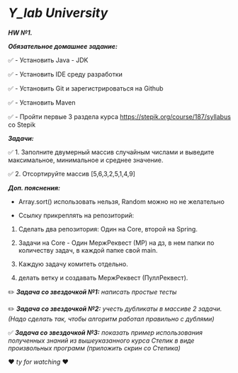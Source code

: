 # ***Y_lab University*** 
***HW №1.***

***Обязательное домашнее задание:***

 :white_check_mark: - Установить Java - JDK

 :white_check_mark: - Установить IDE среду разработки

 :white_check_mark: - Установить Git и зарегистрироваться на Github

 :white_check_mark: - Установить Maven

 :white_check_mark: - Пройти первые 3 раздела курса https://stepik.org/course/187/syllabus со Stepik

***Задачи:***

 :white_check_mark: 1. Заполните двумерный массив случайным числами и выведите максимальное, минимальное и среднее значение.

 :white_check_mark: 2. Отсортируйте массив [5,6,3,2,5,1,4,9]



***Доп. пояснения:***

- Array.sort() использовать нельзя, Random можно но не желательно

- Ссылку прикреплять на репозиторий:

1. Сделать два репозитория: Один на Core, второй на Spring.

2. Задачи на Core - Один МержРеквест (МР) на дз, в нем папки по количеству задач, в каждой папке свой main.

3. Каждую задачу комитеть отдельно.

4. делать ветку и создавать МержРеквест (ПуллРеквест).


:pencil2: ***Задача со звездочкой №1:***  *написать простые тесты*

:pencil2: ***Задача со звездочкой №2:*** *учесть дубликаты в массиве 2 задачи. (Надо сделать так, чтобы алгоритм работал правильно с дублями)*

 :white_check_mark: ***Задача со звездочкой №3:*** *показать пример использования полученных знаний из вышеуказанного курса Степик в виде произвольных программ (приложить скрин со Степика)*



:heart: *ty for watching* :heart:
